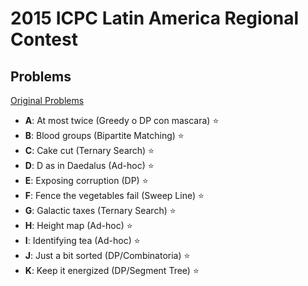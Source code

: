# **2015 ICPC Latin America Regional Contest**

## Problems

[Original Problems](http://matcomgrader.com/media/contests/6225/latam2015.pdf)

- **A**: At most twice (Greedy o DP con mascara) ⭐
- **B**: Blood groups (Bipartite Matching) ⭐
- **C**: Cake cut (Ternary Search) ⭐
- **D**: D as in Daedalus (Ad-hoc) ⭐
- **E**: Exposing corruption (DP) ⭐
- **F**: Fence the vegetables fail (Sweep Line) ⭐
- **G**: Galactic taxes (Ternary Search) ⭐
- **H**: Height map (Ad-hoc) ⭐
- **I**: Identifying tea (Ad-hoc) ⭐
- **J**: Just a bit sorted (DP/Combinatoria) ⭐
- **K**: Keep it energized (DP/Segment Tree) ⭐

